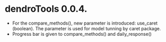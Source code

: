 # dendroTools 0.0.4.

* For the compare_methods(), new parameter is introduced: use_caret (boolean). The parameter is used for model tunning by caret package. 
* Progress bar is given to compare_methods() and daily_response()

